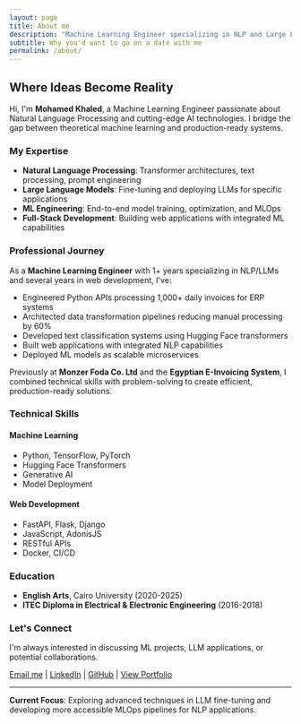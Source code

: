 ```yaml
---
layout: page
title: About me
description: "Machine Learning Engineer specializing in NLP and Large Language Models with full-stack development experience. Building intelligent systems where ideas become reality."
subtitle: Why you'd want to go on a date with me
permalink: /about/
---
```


## Where Ideas Become Reality

Hi, I'm **Mohamed Khaled**, a Machine Learning Engineer passionate about Natural Language Processing and cutting-edge AI technologies. I bridge the gap between theoretical machine learning and production-ready systems.

### My Expertise

- **Natural Language Processing**: Transformer architectures, text processing, prompt engineering
- **Large Language Models**: Fine-tuning and deploying LLMs for specific applications
- **ML Engineering**: End-to-end model training, optimization, and MLOps
- **Full-Stack Development**: Building web applications with integrated ML capabilities

### Professional Journey

As a **Machine Learning Engineer** with 1+ years specializing in NLP/LLMs and several years in web development, I've:

- Engineered Python APIs processing 1,000+ daily invoices for ERP systems
- Architected data transformation pipelines reducing manual processing by 60%
- Developed text classification systems using Hugging Face transformers
- Built web applications with integrated NLP capabilities
- Deployed ML models as scalable microservices

Previously at **Monzer Foda Co. Ltd** and the **Egyptian E-Invoicing System**, I combined technical skills with problem-solving to create efficient, production-ready solutions.

### Technical Skills

<div class="skills-container">
  <div class="skill-category">
    <h4>Machine Learning</h4>
    <ul>
      <li>Python, TensorFlow, PyTorch</li>
      <li>Hugging Face Transformers</li>
      <li>Generative AI</li>
      <li>Model Deployment</li>
    </ul>
  </div>
  
  <div class="skill-category">
    <h4>Web Development</h4>
    <ul>
      <li>FastAPI, Flask, Django</li>
      <li>JavaScript, AdonisJS</li>
      <li>RESTful APIs</li>
      <li>Docker, CI/CD</li>
    </ul>
  </div>
</div>

### Education

- **English Arts**, Cairo University (2020-2025)
- **ITEC Diploma in Electrical & Electronic Engineering** (2016-2018)

### Let's Connect

I'm always interested in discussing ML projects, LLM applications, or potential collaborations. 

[Email me](mailto:mohamed.khaled33388@gmail.com) | 
[LinkedIn](your-linkedin) | 
[GitHub](your-github) | 
[View Portfolio](/portfolio)

---

**Current Focus**: Exploring advanced techniques in LLM fine-tuning and developing more accessible MLOps pipelines for NLP applications.
